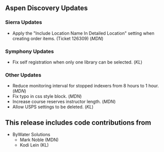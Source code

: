 ## Aspen Discovery Updates
### Sierra Updates
- Apply the "Include Location Name In Detailed Location" setting when creating order items. (Ticket 126309) (*MDN*)

### Symphony Updates
- Fix self registration when only one library can be selected. (*KL*)

### Other Updates
- Reduce monitoring interval for stopped indexers from 8 hours to 1 hour. (*MDN*)
- Fix typo in css style block. (*MDN*)
- Increase course reserves instructor length. (*MDN*)
- Allow USPS settings to be deleted. (*KL*)

## This release includes code contributions from
- ByWater Solutions
    - Mark Noble (MDN)
    - Kodi Lein (KL)